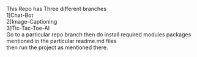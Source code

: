 This Repo has Three different branches <br>
1]Chat-Bot<br>
2]Image-Captioning<br>
3]Tic-Tac-Toe-AI<br>
Go to a particular repo branch then do install required modules packages mentioned in the particular readme.md files<br>
then run the project as mentioned there.
